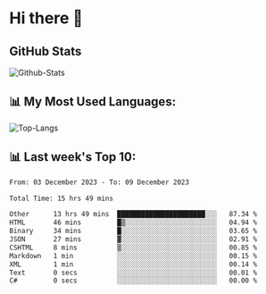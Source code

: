 # Hi there 👋

## GitHub Stats
![Github-Stats](https://github-readme-stats-sigma-five.vercel.app/api?username=ltorson&show_icons=true&theme=radical&count_private=true)

## 📊 My Most Used Languages:
![Top-Langs](https://github-readme-stats-sigma-five.vercel.app/api/top-langs/?username=LTorson&layout=compact&langs_count=10)

## 📊 Last week's Top 10:
<!--START_SECTION:waka-->

```txt
From: 03 December 2023 - To: 09 December 2023

Total Time: 15 hrs 49 mins

Other      13 hrs 49 mins  ██████████████████████░░░   87.34 %
HTML       46 mins         █▒░░░░░░░░░░░░░░░░░░░░░░░   04.94 %
Binary     34 mins         █░░░░░░░░░░░░░░░░░░░░░░░░   03.65 %
JSON       27 mins         ▓░░░░░░░░░░░░░░░░░░░░░░░░   02.91 %
CSHTML     8 mins          ▒░░░░░░░░░░░░░░░░░░░░░░░░   00.85 %
Markdown   1 min           ░░░░░░░░░░░░░░░░░░░░░░░░░   00.15 %
XML        1 min           ░░░░░░░░░░░░░░░░░░░░░░░░░   00.14 %
Text       0 secs          ░░░░░░░░░░░░░░░░░░░░░░░░░   00.01 %
C#         0 secs          ░░░░░░░░░░░░░░░░░░░░░░░░░   00.00 %
```

<!--END_SECTION:waka-->

